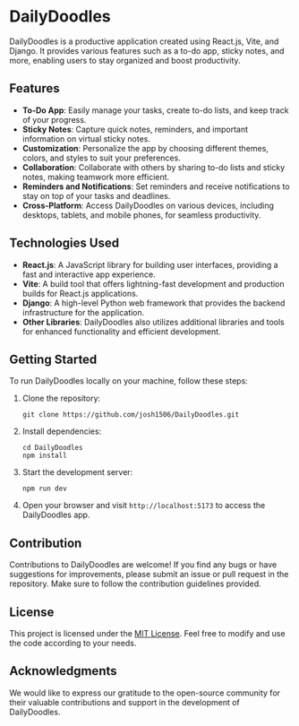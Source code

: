 # DailyDoodles

DailyDoodles is a productive application created using React.js, Vite, and Django. It provides various features such as
a to-do app, sticky notes, and more, enabling users to stay organized and boost productivity.

## Features

- **To-Do App**: Easily manage your tasks, create to-do lists, and keep track of your progress.
- **Sticky Notes**: Capture quick notes, reminders, and important information on virtual sticky notes.
- **Customization**: Personalize the app by choosing different themes, colors, and styles to suit your preferences.
- **Collaboration**: Collaborate with others by sharing to-do lists and sticky notes, making teamwork more efficient.
- **Reminders and Notifications**: Set reminders and receive notifications to stay on top of your tasks and deadlines.
- **Cross-Platform**: Access DailyDoodles on various devices, including desktops, tablets, and mobile phones, for
  seamless productivity.

## Technologies Used

- **React.js**: A JavaScript library for building user interfaces, providing a fast and interactive app experience.
- **Vite**: A build tool that offers lightning-fast development and production builds for React.js applications.
- **Django**: A high-level Python web framework that provides the backend infrastructure for the application.
- **Other Libraries**: DailyDoodles also utilizes additional libraries and tools for enhanced functionality and
  efficient development.

## Getting Started

To run DailyDoodles locally on your machine, follow these steps:

1. Clone the repository:
   ```
   git clone https://github.com/josh1506/DailyDoodles.git
   ```

2. Install dependencies:
   ```
   cd DailyDoodles
   npm install
   ```

3. Start the development server:
   ```
   npm run dev
   ```

4. Open your browser and visit `http://localhost:5173` to access the DailyDoodles app.

## Contribution

Contributions to DailyDoodles are welcome! If you find any bugs or have suggestions for improvements, please submit an
issue or pull request in the repository. Make sure to follow the contribution guidelines provided.

## License

This project is licensed under the [MIT License](LICENSE). Feel free to modify and use the code according to your needs.

## Acknowledgments

We would like to express our gratitude to the open-source community for their valuable contributions and support in the
development of DailyDoodles.
